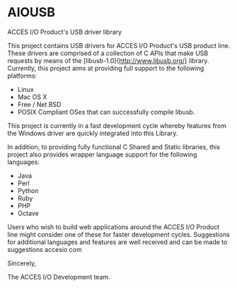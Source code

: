 AIOUSB
======

ACCES I/O Product's USB driver library 


This project contains USB drivers for ACCES I/O Product's USB product line. These drivers
are comprised of a collection of C APIs that make USB requests by means of the 
[libusb-1.0]{http://www.libusb.org/} library. Currently, this project aims at providing 
full support to the following platforms:
* Linux
* Mac OS X 
* Free / Net BSD
* POSIX Compliant OSes that can successfully compile libusb.


This project is currently in a fast development cycle whereby features from the Windows
driver are quickly integrated into this Library.

In addition, to providing fully functional C Shared and Static libraries, this project also provides
wrapper language support for the following languages:

* Java
* Perl
* Python
* Ruby
* PHP
* Octave

Users who wish to build web applications around the ACCES I/O Product line might consider one of these
for faster development cycles. Suggestions for additional languages and features are well received and can 
be made to suggestions <AT>  accesio  <DOT> com


Sincerely,

The ACCES I/O Development team.


